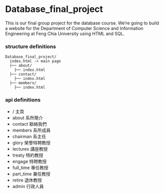 # Database_final_project
This is our final group project for the database course. We’re going to build a website for the Department of Computer Science and Information Engineering at Feng Chia University using HTML and SQL.

### structure definitions
```
Database_final_project/
  index.html -> main page
  ├── about/
    ├── index.html
  ├── contact/
    ├── index.html
  ├── members/
    ├── index.html
```

### api definitions
- / 主頁
- about 系所簡介
- contact 聯絡我們
- members 系所成員
- chairman 系主任
- glory 榮譽特聘教授
- lectures 講座教授
- treaty 特約教授
- engage 特聘教授
- full_time 專任教授
- part_time 兼任教授
- retire 退休教授
- admin 行政人員
